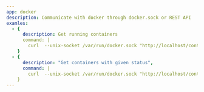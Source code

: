 ```yaml
---
app: docker
description: Communicate with docker through docker.sock or REST API
examles:
  - { 
      description: Get running containers
      command: |
        curl  --unix-socket /var/run/docker.sock "http://localhost/containers/json"
    }
  - { 
      description: "Get containers with given status",
      command: |
        curl  --unix-socket /var/run/docker.sock "http://localhost/containers/json?filters=\{\"health\":\[\"unhealthy\"\]${labelFilter}\}"
    }
---
```

